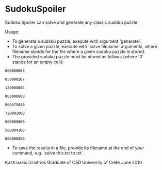 # SudokuSpoiler
Sudoku Spoiler can solve and generate any classic sudoku puzzle.

Usage:
* To generate a sudoku puzzle, execute with argument 'generate'.
* To solve a given puzzle, execute with 'solve filename' arguments, where filename stands for the file where a given sudoku puzzle is stored.
* The provided sudoku puzzle must be stored as follows (where '0' stands for an empty cell):

```
060080003

050000207

130000004

000008600

000475030

720001000

000000000

580004100

006000050
```
  
* To save the results in a file, provide its filename at the end of your command, e.g. 'solve this.txt to.txt'.

Kastrinakis Dimitrios
Graduate of CSD University of Crete
June 2010
